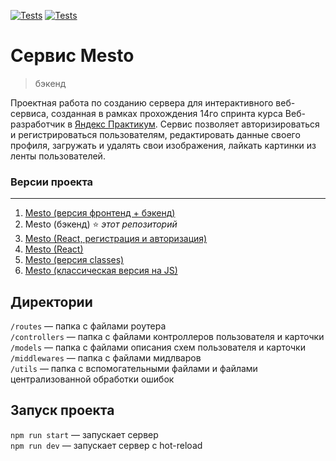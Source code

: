 [![Tests](../../actions/workflows/tests-13-sprint.yml/badge.svg)](../../actions/workflows/tests-13-sprint.yml) [![Tests](../../actions/workflows/tests-14-sprint.yml/badge.svg)](../../actions/workflows/tests-14-sprint.yml)

# **Cервис Mesto**
> бэкенд

Проектная работа по созданию сервера для интерактивного веб-сервиса, созданная в рамках прохождения 14го спринта курса Веб-разработчик в [Яндекс Практикум](https://practicum.yandex.ru "сервис онлайн-образования"). Сервис позволяет авторизироваться и регистрироваться пользователям, редактировать данные своего профиля, загружать и удалять свои изображения, лайкать картинки из ленты пользователей.

### **Версии проекта**
***
1. [Mesto (версия фронтенд + бэкенд)](https://github.com/alexfinokhin/react-mesto-api-full-gha)
2. Mesto (бэкенд) :star: *этот репозиторий*
3. [Mesto (React, регистрация и авторизация)](https://github.com/alexfinokhin/react-mesto-auth)
4. [Mesto (React)](https://github.com/alexfinokhin/mesto-react)
5. [Mesto (версия classes)](https://github.com/alexfinokhin/mesto-project)
6. [Mesto (классическая версия на JS)](https://github.com/alexfinokhin/mesto-classic)

## Директории

`/routes` — папка с файлами роутера  
`/controllers` — папка с файлами контроллеров пользователя и карточки   
`/models` — папка с файлами описания схем пользователя и карточки  
`/middlewares` — папка с файлами мидлваров  
`/utils` — папка с вспомогательными файлами и файлами централизованной обработки ошибок

## Запуск проекта

`npm run start` — запускает сервер   
`npm run dev` — запускает сервер с hot-reload
